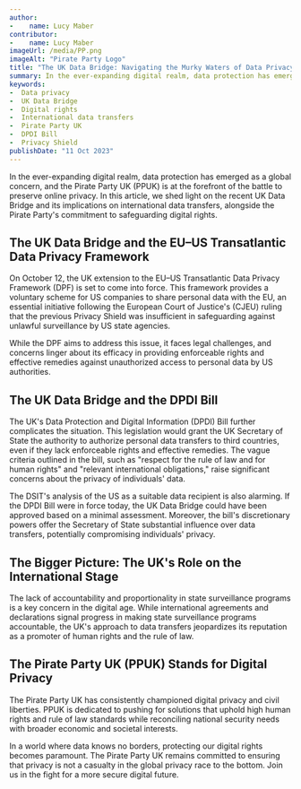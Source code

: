 ```yaml
---
author:
-    name: Lucy Maber
contributor:
-    name: Lucy Maber
imageUrl: /media/PP.png
imageAlt: "Pirate Party Logo"
title: "The UK Data Bridge: Navigating the Murky Waters of Data Privacy"
summary: In the ever-expanding digital realm, data protection has emerged as a global concern, and the Pirate Party UK (PPUK) is at the forefront of the battle to preserve online privacy. This article discusses the UK Data Bridge, its implications on international data transfers, and the Pirate Party's commitment to safeguarding digital rights.
keywords: 
-  Data privacy
-  UK Data Bridge
-  Digital rights
-  International data transfers
-  Pirate Party UK
-  DPDI Bill
-  Privacy Shield
publishDate: "11 Oct 2023"
---
```


In the ever-expanding digital realm, data protection has emerged as a global concern, and the Pirate Party UK (PPUK) is at the forefront of the battle to preserve online privacy. In this article, we shed light on the recent UK Data Bridge and its implications on international data transfers, alongside the Pirate Party's commitment to safeguarding digital rights.

## The UK Data Bridge and the EU–US Transatlantic Data Privacy Framework

On October 12, the UK extension to the EU–US Transatlantic Data Privacy Framework (DPF) is set to come into force. This framework provides a voluntary scheme for US companies to share personal data with the EU, an essential initiative following the European Court of Justice's (CJEU) ruling that the previous Privacy Shield was insufficient in safeguarding against unlawful surveillance by US state agencies.

While the DPF aims to address this issue, it faces legal challenges, and concerns linger about its efficacy in providing enforceable rights and effective remedies against unauthorized access to personal data by US authorities.

## The UK Data Bridge and the DPDI Bill

The UK's Data Protection and Digital Information (DPDI) Bill further complicates the situation. This legislation would grant the UK Secretary of State the authority to authorize personal data transfers to third countries, even if they lack enforceable rights and effective remedies. The vague criteria outlined in the bill, such as "respect for the rule of law and for human rights" and "relevant international obligations," raise significant concerns about the privacy of individuals' data.

The DSIT's analysis of the US as a suitable data recipient is also alarming. If the DPDI Bill were in force today, the UK Data Bridge could have been approved based on a minimal assessment. Moreover, the bill's discretionary powers offer the Secretary of State substantial influence over data transfers, potentially compromising individuals' privacy.

## The Bigger Picture: The UK's Role on the International Stage

The lack of accountability and proportionality in state surveillance programs is a key concern in the digital age. While international agreements and declarations signal progress in making state surveillance programs accountable, the UK's approach to data transfers jeopardizes its reputation as a promoter of human rights and the rule of law.

## The Pirate Party UK (PPUK) Stands for Digital Privacy

The Pirate Party UK has consistently championed digital privacy and civil liberties. PPUK is dedicated to pushing for solutions that uphold high human rights and rule of law standards while reconciling national security needs with broader economic and societal interests.

In a world where data knows no borders, protecting our digital rights becomes paramount. The Pirate Party UK remains committed to ensuring that privacy is not a casualty in the global privacy race to the bottom. Join us in the fight for a more secure digital future.
